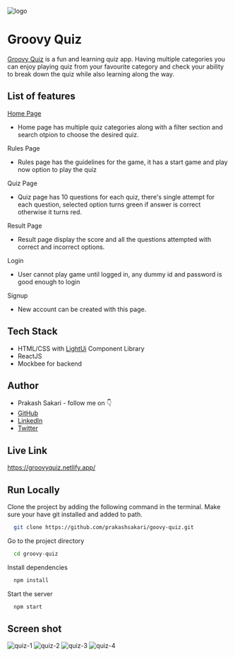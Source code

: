 ![logo](https://user-images.githubusercontent.com/80476561/162255075-30510b78-096b-4ba2-869b-209bb37d95d5.png)



# Groovy Quiz

[Groovy Quiz](https://groovyquiz.netlify.app/) is a fun and learning quiz app. Having multiple categories you can enjoy playing quiz from your favourite category and check your ability to break down the quiz while also learning along the way.







## List of features
[Home Page](https://groovyquiz.netlify.app/)
- Home page has multiple quiz categories along with a filter section and search otpion to choose the desired quiz.

Rules Page
-   Rules page has the guidelines for the game, it has a start game and play now option to play the quiz

Quiz Page
-   Quiz page has 10 questions for each quiz, there's single attempt for each question, selected option turns green if answer is correct otherwise it turns red.

Result Page
-   Result page display the score and all the questions attempted with correct and incorrect options.

Login
-   User cannot play game until logged in, any dummy id and password is good enough to login

Signup
-   New account can be created with this page.









## Tech Stack

- HTML/CSS with [LightUi](https://uilight.netlify.app/) Component Library
- ReactJS
- Mockbee for backend


## Author

-   Prakash Sakari - follow me on 👇
-   [GitHub](https://www.github.com/prakashsakari)
-   [LinkedIn](https://www.linkedin.com/in/prakashsakari/)
-   [Twitter](https://twitter.com/prakashsakari)


## Live Link

https://groovyquiz.netlify.app/


## Run Locally

Clone the project by adding the following command in the terminal.
Make sure your have git installed and added to path.

```bash
  git clone https://github.com/prakashsakari/goovy-quiz.git
```

Go to the project directory

```bash
  cd groovy-quiz
```

Install dependencies

```bash
  npm install
```

Start the server

```bash
  npm start
```

## Screen shot
![quiz-1](https://user-images.githubusercontent.com/80476561/162255754-68ba2fc5-863a-4469-9406-f899851b7219.png)
![quiz-2](https://user-images.githubusercontent.com/80476561/162255757-46d765e8-9e8a-4fa8-9794-957fb5a09301.png)
![quiz-3](https://user-images.githubusercontent.com/80476561/162255758-8bab20cb-1aeb-4a05-add8-67ff8d86d6f6.png)
![quiz-4](https://user-images.githubusercontent.com/80476561/162255760-06c849ee-568e-48b6-99a1-fcdcb06e504c.png)

